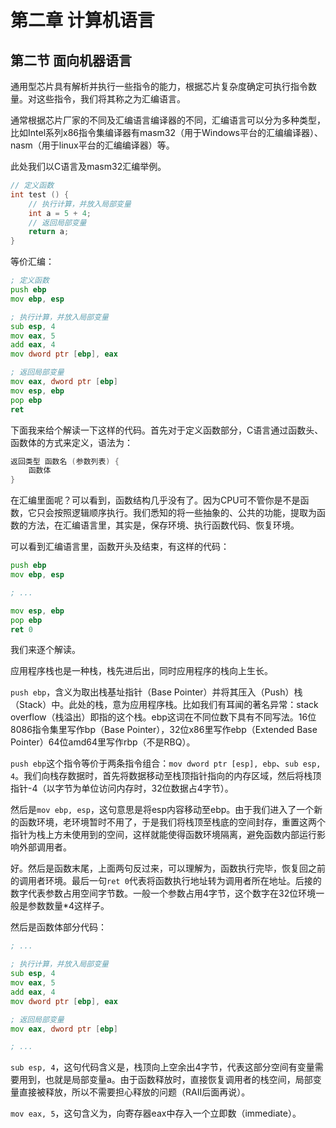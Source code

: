 # 第二章 计算机语言

## 第二节 面向机器语言

通用型芯片具有解析并执行一些指令的能力，根据芯片复杂度确定可执行指令数量。对这些指令，我们将其称之为汇编语言。

通常根据芯片厂家的不同及汇编语言编译器的不同，汇编语言可以分为多种类型，比如Intel系列x86指令集编译器有masm32（用于Windows平台的汇编编译器）、nasm（用于linux平台的汇编编译器）等。

此处我们以C语言及masm32汇编举例。

```cpp
// 定义函数
int test () {
    // 执行计算，并放入局部变量
    int a = 5 + 4;
    // 返回局部变量
    return a;
}
```

等价汇编：

```asm
; 定义函数
push ebp
mov ebp, esp

; 执行计算，并放入局部变量
sub esp, 4
mov eax, 5
add eax, 4
mov dword ptr [ebp], eax

; 返回局部变量
mov eax, dword ptr [ebp]
mov esp, ebp
pop ebp
ret
```

下面我来给个解读一下这样的代码。首先对于定义函数部分，C语言通过函数头、函数体的方式来定义，语法为：

```cpp
返回类型 函数名 (参数列表) {
    函数体
}
```

在汇编里面呢？可以看到，函数结构几乎没有了。因为CPU可不管你是不是函数，它只会按照逻辑顺序执行。我们悉知的将一些抽象的、公共的功能，提取为函数的方法，在汇编语言里，其实是，保存环境、执行函数代码、恢复环境。

可以看到汇编语言里，函数开头及结束，有这样的代码：

```asm
push ebp
mov ebp, esp

; ...

mov esp, ebp
pop ebp
ret 0
```

我们来逐个解读。

应用程序栈也是一种栈，栈先进后出，同时应用程序的栈向上生长。

`push ebp`，含义为取出栈基址指针（Base Pointer）并将其压入（Push）栈（Stack）中。此处的栈，意为应用程序栈。比如我们有耳闻的著名异常：stack overflow（栈溢出）即指的这个栈。ebp这词在不同位数下具有不同写法。16位8086指令集里写作bp（Base Pointer），32位x86里写作ebp（Extended Base Pointer）64位amd64里写作rbp（不是RBQ）。

`push ebp`这个指令等价于两条指令组合：`mov dword ptr [esp], ebp`、`sub esp, 4`。我们向栈存数据时，首先将数据移动至栈顶指针指向的内存区域，然后将栈顶指针-4（以字节为单位访问内存时，32位数据占4字节）。

然后是`mov ebp, esp`，这句意思是将esp内容移动至ebp。由于我们进入了一个新的函数环境，老环境暂时不用了，于是我们将栈顶至栈底的空间封存，重置这两个指针为栈上方未使用到的空间，这样就能使得函数环境隔离，避免函数内部运行影响外部调用者。

好。然后是函数末尾，上面两句反过来，可以理解为，函数执行完毕，恢复回之前的调用者环境。最后一句`ret 0`代表将函数执行地址转为调用者所在地址。后接的数字代表参数占用空间字节数。一般一个参数占用4字节，这个数字在32位环境一般是参数数量*4这样子。

然后是函数体部分代码：

```asm
; ...

; 执行计算，并放入局部变量
sub esp, 4
mov eax, 5
add eax, 4
mov dword ptr [ebp], eax

; 返回局部变量
mov eax, dword ptr [ebp]

; ...
```

`sub esp, 4`，这句代码含义是，栈顶向上空余出4字节，代表这部分空间有变量需要用到，也就是局部变量a。由于函数释放时，直接恢复调用者的栈空间，局部变量直接被释放，所以不需要担心释放的问题（RAII后面再说）。

`mov eax, 5`，这句含义为，向寄存器eax中存入一个立即数（immediate）。
